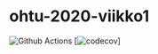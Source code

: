 # ohtu-2020-viikko1

![Github Actions](https://github.com/samipuu/ohtu-2020-viikko1/workflows/Java%20CI%20with%20Gradle/badge.svg)
[![codecov](https://codecov.io/gh/Samipuu/ohtu-2020-viikko1/branch/main/graph/badge.svg?token=AOCTN19B3N)]
